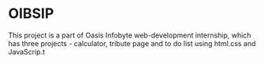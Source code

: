 # OIBSIP
This project is a part of Oasis Infobyte web-development internship, which has three projects - calculator, tribute page and to do list using html.css and JavaScrip.t
